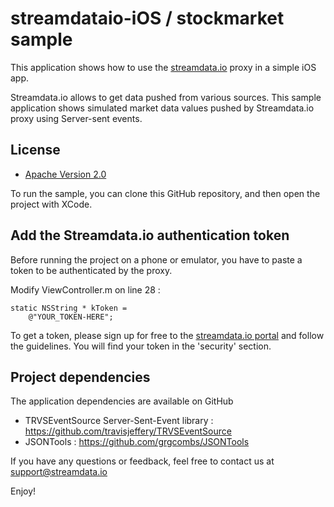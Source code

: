 # streamdataio-iOS / stockmarket sample
This application shows how to use the <a href="http://streamdata.io" target="_blank">streamdata.io</a> proxy in a simple iOS app.

Streamdata.io allows to get data pushed from various sources. This sample application shows simulated market data values pushed by Streamdata.io proxy using Server-sent events.

## License

* [Apache Version 2.0](http://www.apache.org/licenses/LICENSE-2.0.html)


To run the sample, you can clone this GitHub repository, and then open the project with XCode.


## Add the Streamdata.io authentication token

Before running the project on a phone or emulator, you have to paste a token to be authenticated by the proxy.

Modify ViewController.m on line 28 :

```
static NSString * kToken =
    @"YOUR_TOKEN-HERE";
```

To get a token, please sign up for free to the <a href="https://portal.streamdata.io/" target="_blank">streamdata.io portal</a> and follow the guidelines. You will find your token in the 'security' section.

## Project dependencies


The application dependencies are available on GitHub

* TRVSEventSource Server-Sent-Event library : <a href="https://github.com/travisjeffery/TRVSEventSource" target="_blank">https://github.com/travisjeffery/TRVSEventSource</a>
* JSONTools : <a href="https://github.com/grgcombs/JSONTools" target="_blank">https://github.com/grgcombs/JSONTools</a>

If you have any questions or feedback, feel free to contact us at <a href="mailto://support@streamdata.io">support@streamdata.io</a>

Enjoy!
